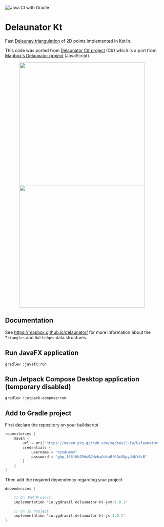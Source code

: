 ![Java CI with Gradle](https://github.com/ygdrasil-io/Delaunator-Kt/workflows/Java%20CI%20with%20Gradle/badge.svg?branch=master)

# Delaunator Kt

Fast [Delaunay triangulation](https://en.wikipedia.org/wiki/Delaunay_triangulation) of 2D points implemented in Kotlin.

This code was ported from [Delaunator C# project](https://github.com/nol1fe/delaunator-sharp) (C#) which is a port from [Mapbox's Delaunator project](https://github.com/mapbox/delaunator) (JavaScript).
<p float="left" align="middle">
<img src="https://raw.githubusercontent.com/ygdrasil-io/Delaunator-Kt/master/images/poisson-disk-sample.png" height="400" width="410">
<img src="https://raw.githubusercontent.com/ygdrasil-io/Delaunator-Kt/master/images/jitter-sample.png" height="400" width="410">
</p>


## Documentation

See https://mapbox.github.io/delaunator/ for more information about the `Triangles` and `Halfedges` data structures.

## Run JavaFX application

    gradlew :javafx:run

## Run Jetpack Compose Desktop application (temporary disabled)
    gradlew :jetpack-compose:run

## Add to Gradle project

First declare the repository on your buildscript

```kotlin
repositories {
    maven {
        url = uri("https://maven.pkg.github.com/ygdrasil-io/Delaunator-KT")
        credentials {
            username = "mvndummy"
            password = "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"
        }
    }
}
```

Then add the required dependency regarding your project
```kotlin
dependencies {

    // On JVM Project
    implementation 'io.ygdrasil:delaunator-kt-jvm:1.0.1'
    
    // On JS Project
    implementation 'io.ygdrasil:delaunator-kt-js:1.0.1'
}
```

